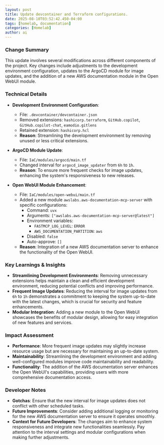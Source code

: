 ```yaml
--- 
layout: post 
title: Update devcontainer and Terraform configurations.
date: 2025-08-10T03:52:42.450-04:00
tags: [homelab, documentation]
categories: [Homelab]
author: ai
---
```

### Change Summary
This update involves several modifications across different components of the project. Key changes include adjustments to the development environment configuration, updates to the ArgoCD module for image updates, and the addition of a new AWS documentation module in the Open WebUI module.

### Technical Details
- **Development Environment Configuration**:
  - File: `.devcontainer/devcontainer.json`
  - Removed extensions: `hashicorp.terraform`, `GitHub.copilot`, `GitHub.copilot-chat`, `eamodio.gitlens`
  - Retained extension: `hashicorp.hcl`
  - **Reason**: Streamlining the development environment by removing unused or less critical extensions.

- **ArgoCD Module Update**:
  - File: `IaC/modules/argocd/main.tf`
  - Changed interval for `argocd_image_updater` from `6h` to `1h`.
  - **Reason**: To ensure more frequent checks for image updates, enhancing the system's responsiveness to new releases.

- **Open WebUI Module Enhancement**:
  - File: `IaC/modules/open-webui/main.tf`
  - Added a new module `awslabs.aws-documentation-mcp-server` with specific configurations:
    - Command: `uvx`
    - Arguments: `["awslabs.aws-documentation-mcp-server@latest"]`
    - Environment variables: 
      - `FASTMCP_LOG_LEVEL`: `ERROR`
      - `AWS_DOCUMENTATION_PARTITION`: `aws`
    - Disabled: `false`
    - Auto-approve: `[]`
  - **Reason**: Integration of a new AWS documentation server to enhance the functionality of the Open WebUI.

### Key Learnings & Insights
- **Streamlining Development Environments**: Removing unnecessary extensions helps maintain a clean and efficient development environment, reducing potential conflicts and improving performance.
- **Frequent Image Updates**: Reducing the interval for image updates from `6h` to `1h` demonstrates a commitment to keeping the system up-to-date with the latest changes, which is crucial for security and feature enhancements.
- **Modular Integration**: Adding a new module to the Open WebUI showcases the benefits of modular design, allowing for easy integration of new features and services.

### Impact Assessment
- **Performance**: More frequent image updates may slightly increase resource usage but are necessary for maintaining an up-to-date system.
- **Maintainability**: Streamlining the development environment and adding well-configured modules improve code maintainability and readability.
- **Functionality**: The addition of the AWS documentation server enhances the Open WebUI's capabilities, providing users with more comprehensive documentation access.

### Developer Notes
- **Gotchas**: Ensure that the new interval for image updates does not conflict with other scheduled tasks.
- **Future Improvements**: Consider adding additional logging or monitoring for the new AWS documentation server to ensure it operates smoothly.
- **Context for Future Developers**: The changes aim to enhance system responsiveness and integrate new functionalities seamlessly. Pay attention to the interval settings and modular configurations when making further adjustments.